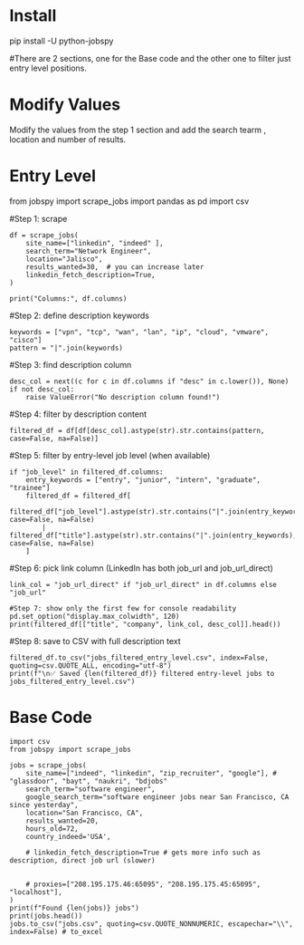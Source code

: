 # Install

pip install -U python-jobspy

#There are 2 sections, one for the Base code and the other one to filter just entry level positions.

# Modify Values

Modify the values from the step 1 section and add the search tearm , location and number of results.

# Entry Level

from jobspy import scrape_jobs
import pandas as pd
import csv

#Step 1: scrape
```
df = scrape_jobs(
    site_name=["linkedin", "indeed" ],
    search_term="Network Engineer",
    location="Jalisco",
    results_wanted=30,  # you can increase later
    linkedin_fetch_description=True,
)

print("Columns:", df.columns)
```
#Step 2: define description keywords

```
keywords = ["vpn", "tcp", "wan", "lan", "ip", "cloud", "vmware", "cisco"]
pattern = "|".join(keywords)

```
#Step 3: find description column
```
desc_col = next((c for c in df.columns if "desc" in c.lower()), None)
if not desc_col:
    raise ValueError("No description column found!")
```
#Step 4: filter by description content
```
filtered_df = df[df[desc_col].astype(str).str.contains(pattern, case=False, na=False)]
```

#Step 5: filter by entry-level job level (when available)

```
if "job_level" in filtered_df.columns:
    entry_keywords = ["entry", "junior", "intern", "graduate", "trainee"]
    filtered_df = filtered_df[
        filtered_df["job_level"].astype(str).str.contains("|".join(entry_keywords), case=False, na=False)
        | filtered_df["title"].astype(str).str.contains("|".join(entry_keywords), case=False, na=False)
    ]
```

#Step 6: pick link column (LinkedIn has both job_url and job_url_direct)

```
link_col = "job_url_direct" if "job_url_direct" in df.columns else "job_url"
```

```
#Step 7: show only the first few for console readability
pd.set_option("display.max_colwidth", 120)
print(filtered_df[["title", "company", link_col, desc_col]].head())
```

#Step 8: save to CSV with full description text
```
filtered_df.to_csv("jobs_filtered_entry_level.csv", index=False, quoting=csv.QUOTE_ALL, encoding="utf-8")
print(f"\n✅ Saved {len(filtered_df)} filtered entry-level jobs to jobs_filtered_entry_level.csv")
```

# Base Code

```
import csv
from jobspy import scrape_jobs

jobs = scrape_jobs(
    site_name=["indeed", "linkedin", "zip_recruiter", "google"], # "glassdoor", "bayt", "naukri", "bdjobs"
    search_term="software engineer",
    google_search_term="software engineer jobs near San Francisco, CA since yesterday",
    location="San Francisco, CA",
    results_wanted=20,
    hours_old=72,
    country_indeed='USA',
    
    # linkedin_fetch_description=True # gets more info such as description, direct job url (slower)


    # proxies=["208.195.175.46:65095", "208.195.175.45:65095", "localhost"],
)
print(f"Found {len(jobs)} jobs")
print(jobs.head())
jobs.to_csv("jobs.csv", quoting=csv.QUOTE_NONNUMERIC, escapechar="\\", index=False) # to_excel
```

